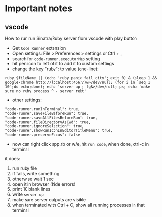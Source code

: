 # Important notes

## vscode

How to run run Sinatra/Ruby server from vscode with play button

* Get `Code Runner` extension
* Open settings: File > Preferences > settings or Ctrl + ,
* search for `code-runner.executorMap` setting
* hit pen icon to left of it to add it to custom settings
* change the key "ruby": to value (one-line):

``ruby $fileName || (echo 'ruby panic fail city'; exit 0) & (sleep 1 && google-chrome http://localhost:4567/)&>/dev/null; (for i in `seq 1 10`;do echo;done); echo 'server up'; fg&>/dev/null; ps; echo 'make sure no ruby process ^ - server rekt'``

* other settings:
```
"code-runner.runInTerminal": true,
"code-runner.saveFileBeforeRun": true,
"code-runner.saveAllFilesBeforeRun": true,
"code-runner.fileDirectoryAsCwd": true,
"code-runner.ignoreSelection": true,
"code-runner.showRunIconInEditorTitleMenu": true,
"code-runner.preserveFocus": false,
```
* now can right click app.rb or w/e, hit `run code`, when done, ctrl-c in terminal

it does:

1. run ruby file
2. if fails, write something
3. otherwise wait 1 sec
4. open it in browser (hide errors)
5. print 10 blank lines
6. write `server up`
7. make sure server outputs are visible
8. when terminated with Ctrl + C, show all running processes in that terminal

